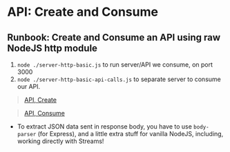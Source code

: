 # API: Create and Consume

## Runbook: Create and Consume an API using raw NodeJS http module

1. `node ./server-http-basic.js` to run server/API we consume, on port 3000
2. `node ./server-http-basic-api-calls.js` to separate server to consume our API.

> [API, Create](server-http-basic.js)


> [API, Consume](server-http-basic-api-calls.js)


- To extract JSON data sent in response body, you have to use `body-parser` (for Express), and a little extra stuff for vanilla NodeJS, including, working directly with Streams!

